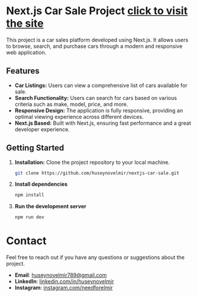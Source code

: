 

# Next.js Car Sale Project [click to visit the site](https://nextjs-car-sale.vercel.app/)

This project is a car sales platform developed using Next.js. It allows users to browse, search, and purchase cars through a modern and responsive web application.

## Features

- **Car Listings:** Users can view a comprehensive list of cars available for sale.
- **Search Functionality:** Users can search for cars based on various criteria such as make, model, price, and more.
- **Responsive Design:** The application is fully responsive, providing an optimal viewing experience across different devices.
- **Next.js Based:** Built with Next.js, ensuring fast performance and a great developer experience.

## Getting Started

1. **Installation:** Clone the project repository to your local machine.
   ```bash
   git clone https://github.com/huseynovelmir/nextjs-car-sale.git
2. **Install dependencies**
   ```bash
   npm install

3. **Run the development server**
   ```bash
   npm run dev 
# Contact

Feel free to reach out if you have any questions or suggestions about the project.

- **Email**: huseynovelmir789@gmail.com
- **LinkedIn**: [linkedin.com/in/huseynovelmir](https://www.linkedin.com/in/huseynovelmir/)
- **Instagram**: [instagram.com/needforelmir](https://www.instagram.com/needforelmir/)

